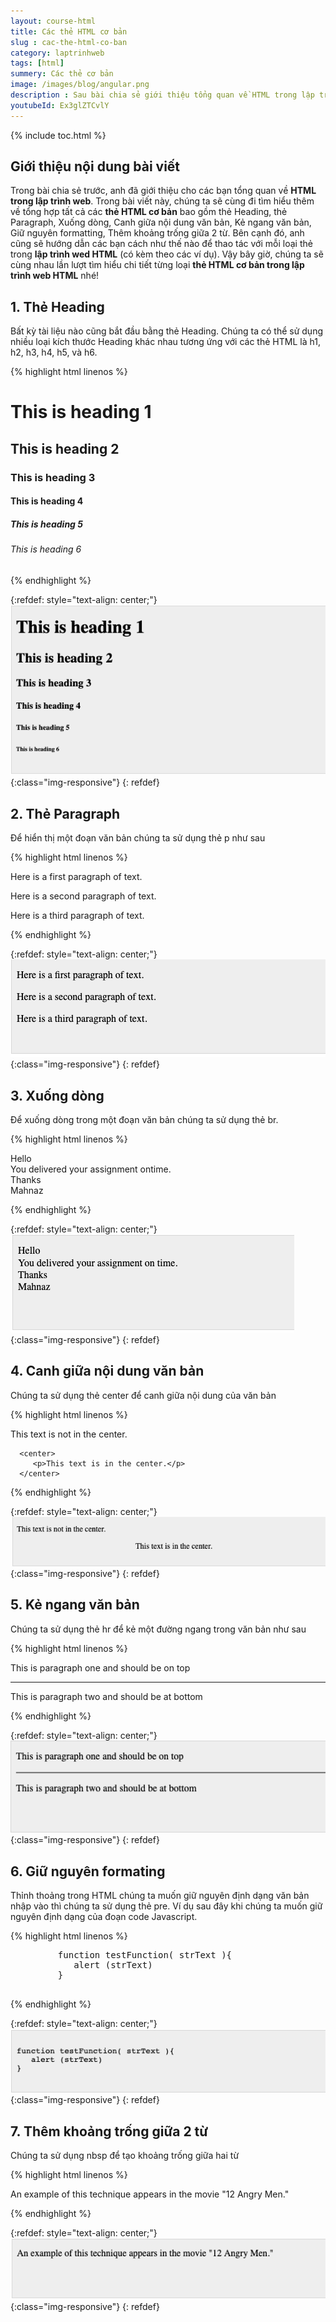 ```yaml
---
layout: course-html
title: Các thẻ HTML cơ bản  
slug : cac-the-html-co-ban
category: laptrinhweb
tags: [html]
summery: Các thẻ cơ bản   
image: /images/blog/angular.png
description : Sau bài chia sẻ giới thiệu tổng quan về HTML trong lập trình web. Bài viết hôm nay sẽ giúp bạn hiểu và sử dụng được tổng hợp tất cả các thẻ HTML cơ bản trong lập trình web HTML bao gồm thẻ Heading, thẻ Paragraph, Xuống dòng, Canh giữa nội dung văn bản, Kẻ ngang văn bản, Giữ nguyên formatting, Thêm khoảng trống giữa 2 từ. Đồng thời có các ví dụ minh hoạ kèm theo hướng dẫn các bạn cách như thế nào để thao tác với mỗi loại thẻ trong lập trình wed HTML. 
youtubeId: Ex3glZTCvlY
---
```


{% include toc.html %}

## **Giới thiệu nội dung bài viết**

Trong bài chia sẻ trước, anh đã giới thiệu cho các bạn tổng quan về <b>HTML trong lập trình web</b>. Trong bài viết này, chúng ta sẽ cùng đi tìm hiểu thêm về tổng hợp tất cả các <b>thẻ HTML cơ bản</b> bao gồm thẻ Heading, thẻ Paragraph, Xuống dòng, Canh giữa nội dung văn bản, Kẻ ngang văn bản, Giữ nguyên formatting, Thêm khoảng trống giữa 2 từ. Bên cạnh đó, anh cũng sẽ hướng dẫn các bạn cách như thế nào để thao tác với mỗi loại thẻ trong <b>lập trình wed HTML</b> (có kèm theo các ví dụ). 
Vậy bây giờ, chúng ta sẽ cùng nhau lần lượt tìm hiểu chi tiết từng loại <b>thẻ HTML cơ bản trong lập trình web HTML</b> nhé!


## **1. Thẻ Heading**

Bất kỳ tài liệu nào cũng bắt đầu bằng thẻ Heading. Chúng ta có thể sử dụng nhiều loại kích thước Heading khác nhau tương ứng với các thẻ HTML là  h1, h2, h3, h4, h5, và h6.

{% highlight html linenos %}

<!DOCTYPE html>
<html>

   <head>
      <title>Heading Example</title>
   </head>
	
   <body>
      <h1>This is heading 1</h1>
      <h2>This is heading 2</h2>
      <h3>This is heading 3</h3>
      <h4>This is heading 4</h4>
      <h5>This is heading 5</h5>
      <h6>This is heading 6</h6>
   </body>
	
</html>

{% endhighlight %} 

{:refdef: style="text-align: center;"}
![Heading](/images/post/html/heading1.png){:class="img-responsive"}
{: refdef}

## **2. Thẻ Paragraph**

Để hiển thị một đoạn văn bản chúng ta sử dụng thẻ p như sau

{% highlight html linenos %}

<!DOCTYPE html>
<html>

   <head>
      <title>Paragraph Example</title>
   </head>
	
   <body>
      <p>Here is a first paragraph of text.</p>
      <p>Here is a second paragraph of text.</p>
      <p>Here is a third paragraph of text.</p>
   </body>
	
</html>

{% endhighlight %} 

{:refdef: style="text-align: center;"}
![Paragraph](/images/post/html/paragraph.png){:class="img-responsive"}
{: refdef}

## **3. Xuống dòng**

Để xuống dòng trong một đoạn văn bản chúng ta sử dụng thẻ br.

{% highlight html linenos %}

<!DOCTYPE html>
<html>

   <head>
      <title>Line Break  Example</title>
   </head>
	
   <body>
      <p>Hello<br />
         You delivered your assignment ontime.<br />
         Thanks<br />
         Mahnaz</p>
   </body>
	
</html>

{% endhighlight %} 

{:refdef: style="text-align: center;"}
![linebreak](/images/post/html/linebreak.png){:class="img-responsive"}
{: refdef}

## **4. Canh giữa nội dung văn bản**

Chúng ta sử dụng thẻ center để canh giữa nội dung của văn bản

{% highlight html linenos %}

<!DOCTYPE html>
<html>

   <head>
      <title>Centring Content Example</title>
   </head>
	
   <body>
      <p>This text is not in the center.</p>
      
      <center>
         <p>This text is in the center.</p>
      </center>
   </body>
	
</html>

{% endhighlight %} 

{:refdef: style="text-align: center;"}
![center](/images/post/html/center.png){:class="img-responsive"}
{: refdef}


## **5. Kẻ ngang văn bản**

Chúng ta sử dụng thẻ hr để kẻ một đường ngang trong văn bản như sau

{% highlight html linenos %}

<!DOCTYPE html>
<html>

   <head>
      <title>Horizontal Line Example</title>
   </head>
	
   <body>
      <p>This is paragraph one and should be on top</p>
      <hr />
      <p>This is paragraph two and should be at bottom</p>
   </body>
	
</html>

{% endhighlight %} 

{:refdef: style="text-align: center;"}
![hr](/images/post/html/hr.png){:class="img-responsive"}
{: refdef}

## **6. Giữ nguyên formating**

Thỉnh thoảng trong HTML chúng ta muốn giữ nguyên định dạng văn bản nhập vào thì chúng ta sử dụng thẻ pre. Ví dụ sau đây khi chúng ta muốn giữ nguyên định dạng của đoạn code Javascript.

{% highlight html linenos %}

<!DOCTYPE html>
<html>

   <head>
      <title>Preserve Formatting Example</title>
   </head>
	
   <body>
      <pre>
         function testFunction( strText ){
            alert (strText)
         }
      </pre>
   </body>
	
</html>

{% endhighlight %} 

{:refdef: style="text-align: center;"}
![pre](/images/post/html/pre.png){:class="img-responsive"}
{: refdef}

## **7. Thêm khoảng trống giữa 2 từ**

Chúng ta sử dụng nbsp để tạo khoảng trống giữa hai từ

{% highlight html linenos %}

<!DOCTYPE html>
<html>

   <head>
      <title>Nonbreaking Spaces Example</title>
   </head>
	
   <body>
      <p>An example of this technique appears in the movie "12&nbsp;Angry&nbsp;Men."</p>
   </body>
	
</html>

{% endhighlight %} 

{:refdef: style="text-align: center;"}
![nbsp](/images/post/html/nbsp.png){:class="img-responsive"}
{: refdef}






























